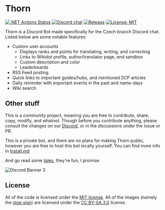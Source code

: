 # Thorn
[![.NET Actions Status](https://github.com/scp-cs/Thorn/workflows/.NET/badge.svg)](https://github.com/scp-cs/Thorn/actions) [![Discord chat](https://img.shields.io/discord/536983829437480984?logo=discord)](https://discord.gg/ZAdfEJ4) [![Release](https://img.shields.io/github/release/scp-cs/Thorn.svg)](https://github.com/scp-cs/Thorn/releases) [![License: MIT](https://img.shields.io/badge/License-MIT-yellow.svg)](https://opensource.org/licenses/MIT)

Thorn is a Discord Bot made specifically for the Czech branch Discord chat. Listed below are some notable features:

* Custom user accounts
	* Displays ranks and points for translating, writing, and correcting
	* Links to Wikidot profile, author/translator page, and sandbox
	* Custom description and color
	* Leaderboards
* RSS Feed posting
* Quick links to important guides/hubs, and mentioned SCP articles
* Daily reminder with important events in the past and name-days
* Wiki search

## Other stuff

This is a community project, meaning you are free to contribute, share, copy, modify, and whatnot. Though before you contribute anything, please consult the changes on our [Discord](https://discord.gg/ZAdfEJ4), or in the discussions under the Issue or PR.

This is a private bot, and there are no plans for making Thorn public, however you are free to host this bot locally yourself. You can find more info in [Install.md](https://github.com/scp-cs/Thorn/blob/master/Install.md)

And go read some [tales](http://scp-cs.wikidot.com/foundation-tales), they're fun, I promise.

![Discord Banner 3](https://discordapp.com/api/guilds/536983829437480984/widget.png?style=banner3)

## License
All of the code is licensed under the [MIT license](https://opensource.org/licenses/MIT). All of the images (namely the [stop sign](https://github.com/scp-cs/Thorn/blob/master/thorn/Media/stop.png)) are licensed under the [CC BY-SA 3.0](https://creativecommons.org/licenses/by-sa/3.0/) license.
